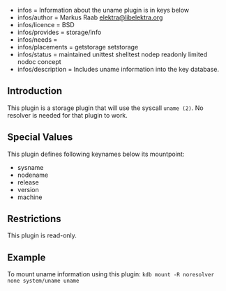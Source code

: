 - infos = Information about the uname plugin is in keys below
- infos/author = Markus Raab <elektra@libelektra.org>
- infos/licence = BSD
- infos/provides = storage/info
- infos/needs =
- infos/placements = getstorage setstorage
- infos/status = maintained unittest shelltest nodep readonly limited nodoc concept
- infos/description = Includes uname information into the key database.

## Introduction

This plugin is a storage plugin that will use the syscall `uname (2)`.
No resolver is needed for that plugin to work.

## Special Values

This plugin defines following keynames below its mountpoint:

- sysname
- nodename
- release
- version
- machine

## Restrictions

This plugin is read-only.

## Example

To mount uname information using this plugin:
`kdb mount -R noresolver none system/uname uname`
